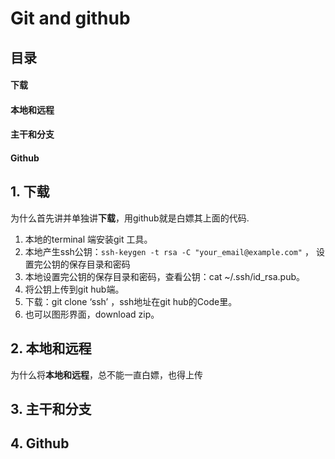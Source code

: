 # Git and github

## 目录
#### 下载
#### 本地和远程
#### 主干和分支
#### Github

## 1. 下载
为什么首先讲并单独讲**下载**，用github就是白嫖其上面的代码.   
1. 本地的terminal 端安装git 工具。
2. 本地产生ssh公钥：`ssh-keygen -t rsa -C "your_email@example.com"` ， 设置完公钥的保存目录和密码
3. 本地设置完公钥的保存目录和密码，查看公钥：cat ~/.ssh/id_rsa.pub。
4. 将公钥上传到git hub端。
5. 下载：git clone ‘ssh’ ，ssh地址在git hub的Code里。
6. 也可以图形界面，download zip。


## 2. 本地和远程
为什么将**本地和远程**，总不能一直白嫖，也得上传

## 3. 主干和分支

## 4. Github


